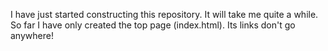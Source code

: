 I have just started constructing this repository. It will take me quite a while.
So far I have only created the top page (index.html).
Its links don't go anywhere!
